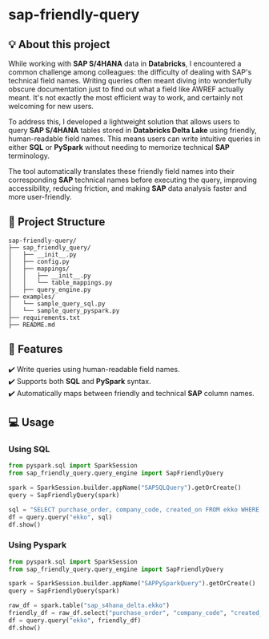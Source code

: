 # sap-friendly-query

## :bulb: About this project

While working with __SAP S/4HANA__ data in __Databricks__, I encountered a common challenge among colleagues: the difficulty of dealing with SAP's technical field names. Writing queries often meant diving into wonderfully obscure documentation just to find out what a field like AWREF actually meant. It's not exactly the most efficient way to work, and certainly not welcoming for new users.

To address this, I developed a lightweight solution that allows users to query __SAP S/4HANA__ tables stored in __Databricks Delta Lake__ using friendly, human-readable field names. This means users can write intuitive queries in either __SQL__ or __PySpark__ without needing to memorize technical __SAP__ terminology.

The tool automatically translates these friendly field names into their corresponding __SAP__ technical names before executing the query, improving accessibility, reducing friction, and making __SAP__ data analysis faster and more user-friendly.

## :open_file_folder: Project Structure

    sap-friendly-query/
    ├── sap_friendly_query/
    │   ├── __init__.py
    │   ├── config.py
    │   ├── mappings/
    │   │   ├── __init__.py
    │   │   └── table_mappings.py
    │   ├── query_engine.py
    ├── examples/
    │   └── sample_query_sql.py
    │   └── sample_query_pyspark.py
    ├── requirements.txt
    ├── README.md


## :wrench: Features

:heavy_check_mark: Write queries using human-readable field names. <br/>
:heavy_check_mark: Supports both __SQL__ and __PySpark__ syntax. <br/>
:heavy_check_mark: Automatically maps between friendly and technical __SAP__ column names. <br/>

## :computer: Usage

### Using __SQL__
```python
from pyspark.sql import SparkSession
from sap_friendly_query.query_engine import SapFriendlyQuery

spark = SparkSession.builder.appName("SAPSQLQuery").getOrCreate()
query = SapFriendlyQuery(spark)

sql = "SELECT purchase_order, company_code, created_on FROM ekko WHERE created_on >= '2024-01-01'"
df = query.query("ekko", sql)
df.show()
```

### Using __Pyspark__
```python
from pyspark.sql import SparkSession
from sap_friendly_query.query_engine import SapFriendlyQuery

spark = SparkSession.builder.appName("SAPPySparkQuery").getOrCreate()
query = SapFriendlyQuery(spark)

raw_df = spark.table("sap_s4hana_delta.ekko")
friendly_df = raw_df.select("purchase_order", "company_code", "created_on")
df = query.query("ekko", friendly_df)
df.show()
```
